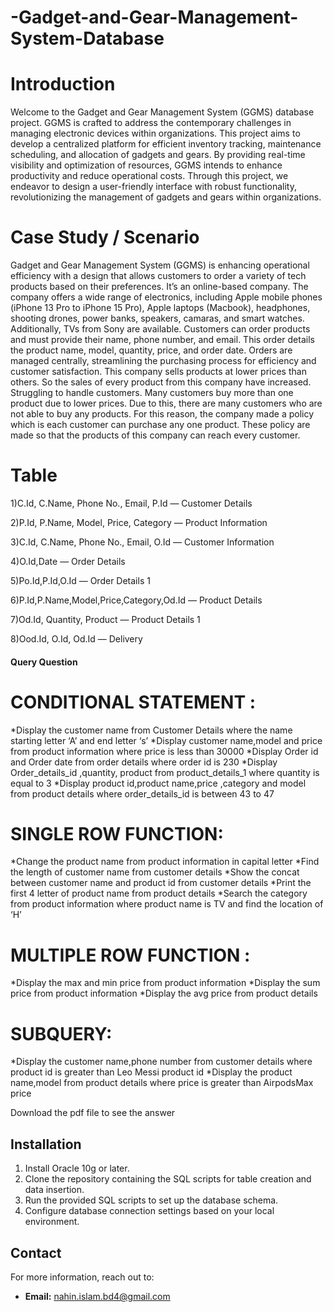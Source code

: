 # -Gadget-and-Gear-Management-System-Database

# Introduction

Welcome to the Gadget and Gear Management System (GGMS) 
database project. GGMS is crafted to address the contemporary 
challenges in managing electronic devices within organizations. This 
project aims to develop a centralized platform for efficient inventory 
tracking, maintenance scheduling, and allocation of gadgets and gears. 
By providing real-time visibility and optimization of resources, GGMS 
intends to enhance productivity and reduce operational costs. Through 
this project, we endeavor to design a user-friendly interface with robust 
functionality, revolutionizing the management of gadgets and gears 
within organizations.

# Case Study / Scenario

Gadget and Gear Management System (GGMS) is enhancing operational 
efficiency with a design that allows customers to order a variety of tech products 
based on their preferences. It’s an online-based company.
The company offers a wide range of electronics, including Apple mobile phones 
(iPhone 13 Pro to iPhone 15 Pro), Apple laptops (Macbook), headphones, shooting 
drones, power banks, speakers, camaras, and smart watches. Additionally, TVs 
from Sony are available. Customers can order products and must provide their 
name, phone number, and email. 
This order details the product name, model, quantity, price, and order date. Orders 
are managed centrally, streamlining the purchasing process for efficiency and 
customer satisfaction. This company sells products at lower prices than others. So 
the sales of every product from this company have increased. Struggling to handle 
customers. Many customers buy more than one product due to lower prices. Due to 
this, there are many customers who are not able to buy any products.
For this reason, the company made a policy which is each customer can purchase 
any one product. These policy are made so that the products of this company can 
reach every customer.

# Table
1)C.Id, C.Name, Phone No., Email, P.Id — Customer Details

2)P.Id, P.Name, Model, Price, Category — Product Information

3)C.Id, C.Name, Phone No., Email, O.Id — Customer Information

4)O.Id,Date — Order Details

5)Po.Id,P.Id,O.Id — Order Details 1

6)P.Id,P.Name,Model,Price,Category,Od.Id — Product Details

7)Od.Id, Quantity, Product — Product Details 1

8)Ood.Id, O.Id, Od.Id — Delivery

#### Query Question
# CONDITIONAL STATEMENT :
*Display the customer name from Customer Details where the name starting letter ‘A’ 
and end letter ‘s’
*Display customer name,model and price from product information where price is less than 
30000
*Display Order id and Order date from order details where order id is 230
*Display Order_details_id ,quantity, product from product_details_1 where quantity is equal to 3
*Display product id,product name,price ,category and model from product details where 
order_details_id is between 43 to 47

# SINGLE ROW FUNCTION:
*Change the product name from product information in capital letter
*Find the length of customer name from customer details
*Show the concat between customer name and product id from customer details
*Print the first 4 letter of product name from product details
*Search the category from product information where product name is TV and find the location of ‘H’

# MULTIPLE ROW FUNCTION :
*Display the max and min price from product information
*Display the sum price from product information
*Display the avg price from product details

# SUBQUERY:
*Display the customer name,phone number from customer details where product id is greater than 
Leo Messi product id
*Display the product name,model from product details where price is greater than AirpodsMax price

Download the pdf file to see the answer 

## Installation

1. Install Oracle 10g or later.
2. Clone the repository containing the SQL scripts for table creation and data insertion.
3. Run the provided SQL scripts to set up the database schema.
4. Configure database connection settings based on your local environment.


## Contact

For more information, reach out to:

- **Email:** [nahin.islam.bd4@gmail.com](mailto:nahin.islam.bd4@gmail.com)
